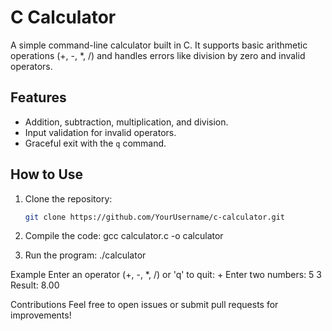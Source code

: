 # C Calculator

A simple command-line calculator built in C. It supports basic arithmetic operations (+, -, *, /) and handles errors like division by zero and invalid operators.

## Features
- Addition, subtraction, multiplication, and division.
- Input validation for invalid operators.
- Graceful exit with the `q` command.

## How to Use
1. Clone the repository:
   ```bash
   git clone https://github.com/YourUsername/c-calculator.git

2. Compile the code:
   gcc calculator.c -o calculator

3. Run the program:
   ./calculator

Example
   Enter an operator (+, -, *, /) or 'q' to quit: +
   Enter two numbers: 5 3
   Result: 8.00

Contributions
Feel free to open issues or submit pull requests for improvements!

